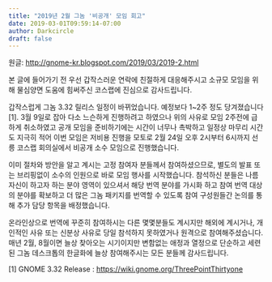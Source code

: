 ```yaml
---
title: "2019년 2월 그놈 '비공개' 모임 회고"
date: 2019-03-01T09:59:14-07:00
author: Darkcircle
draft: false
---
```


원글: http://gnome-kr.blogspot.com/2019/03/2019-2.html

본 글에 들어가기 전 우선 갑작스러운 연락에 친절하게 대응해주시고
소규모 모임을 위해 물심양면 도움에 힘써주신 코스랩에 진심으로 감사드립니다.


갑작스럽게 그놈 3.32 릴리스 일정이 바뀌었습니다. 예정보다 1~2주 정도 당겨졌습니다[1].
3월 9일로 잡아 다소 느슨하게 진행하려고 하였으나 위의 사유로 모임 2주전에 급하게 취소하였고 공개 모임을 준비하기에는 시간이 너무나 촉박하고 일정상 마무리 시간도 지극히 적어 이번 모임은 저비용 진행을 모토로 2월 24일 오후 2시부터 6시까지 선릉 코스랩 회의실에서 비공개 소수 모임으로 진행했습니다.


이미 절차와 방안을 알고 계시는 고정 참여자 분들께서 참여하셨으므로, 별도의 발표 또는 브리핑없이 소수의 인원으로 바로 모임 행사를 시작했습니다. 참석하신 분들은 나름 자신이 하고자 하는 분야 영역이 있으셔서  해당 번역 분야를 가시화 하고 참여 번역 대상의 분야를 확보하고 더 많은 그놈 패키지를 번역할 수 있도록 참여 구성원들간 논의를 통해 추가 담당 항목을 배정했습니다.
 
온라인상으로 번역에 꾸준히 참여하시는 다른 몇몇분들도 계시지만 해외에 계시거나, 개인적인 사유 또는 신분상 사유로 당일 참석하지 못하였거나 원격으로 참여해주셨습니다. 매년 2월, 8월이면 늘상 찾아오는 시기이지만 변함없는 애정과 열정으로 단순하고 세련된 그놈 데스크톱의 한글화에 늘상 참여해주시는 모든 분들께 감사드립니다.

 [1] GNOME 3.32 Release : https://wiki.gnome.org/ThreePointThirtyone


